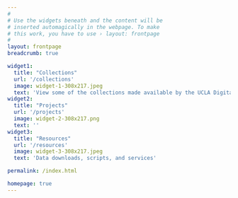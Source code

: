 ```yaml
---
#
# Use the widgets beneath and the content will be
# inserted automagically in the webpage. To make
# this work, you have to use › layout: frontpage
#
layout: frontpage
breadcrumb: true

widget1:
  title: "Collections"
  url: '/collections'
  image: widget-1-308x217.jpeg
  text: 'View some of the collections made available by the UCLA Digital Library'
widget2:
  title: "Projects"
  url: '/projects'
  image: widget-2-308x217.png
  text: ''
widget3:
  title: "Resources"
  url: '/resources'
  image: widget-3-308x217.jpeg
  text: 'Data downloads, scripts, and services'

permalink: /index.html

homepage: true
---
```

